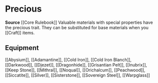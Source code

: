 ﻿---
id: '131'
name: Precious
rarity: Common
source: '[[DATABASE/source/Core Rulebook|Core Rulebook]]'
trait:
- Precious
type: Trait

---
# Precious

**Source** [[Core Rulebook]] 
Valuable materials with special properties have the precious trait. They can be substituted for base materials when you [[Craft]] items.

## Equipment

[[Abysium]], [[Adamantine]], [[Cold Iron]], [[Cold Iron Blanch]], [[Darkwood]], [[Djezet]], [[Dragonhide]], [[Grisantian Pelt]], [[Inubrix]], [[Keep Stone]], [[Mithral]], [[Noqual]], [[Orichalcum]], [[Peachwood]], [[Siccatite]], [[Silver]], [[Sisterstone]], [[Sovereign Steel]], [[Warpglass]]